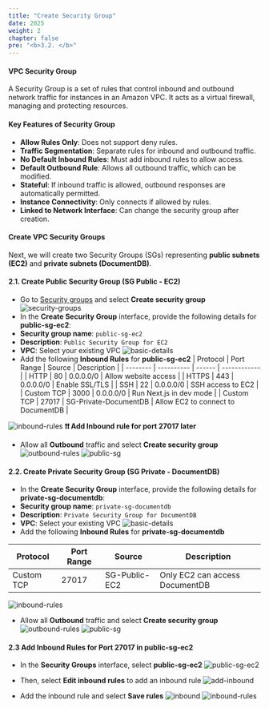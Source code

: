 ```yaml
---
title: "Create Security Group"
date: 2025
weight: 2
chapter: false
pre: "<b>3.2. </b>"
---
```


#### VPC Security Group

A Security Group is a set of rules that control inbound and outbound network traffic for instances in an Amazon VPC. It
acts as a virtual firewall, managing and protecting resources.

#### Key Features of Security Group

- **Allow Rules Only**: Does not support deny rules.
- **Traffic Segmentation**: Separate rules for inbound and outbound traffic.
- **No Default Inbound Rules**: Must add inbound rules to allow access.
- **Default Outbound Rule**: Allows all outbound traffic, which can be modified.
- **Stateful**: If inbound traffic is allowed, outbound responses are automatically permitted.
- **Instance Connectivity**: Only connects if allowed by rules.
- **Linked to Network Interface**: Can change the security group after creation.

#### Create VPC Security Groups

Next, we will create two Security Groups (SGs) representing **public subnets (EC2)** and **private subnets
(DocumentDB)**.

#### 2.1. Create Public Security Group (SG Public - EC2)

- Go to [Security
groups](https://ap-southeast-1.console.aws.amazon.com/vpcconsole/home?region=ap-southeast-1#SecurityGroups:) and select
**Create security group**
![security-groups](/images/3-create-vpc-instance/3.2-create-vpc-sg/3.2.1.png)
- In the **Create Security Group** interface, provide the following details for **public-sg-ec2**:
- **Security group name**: `public-sg-ec2`
- **Description**: `Public Security Group for EC2`
- **VPC**: Select your existing VPC
![basic-details](/images/3-create-vpc-instance/3.2-create-vpc-sg/3.2.2.png)
- Add the following **Inbound Rules** for **public-sg-ec2**
| Protocol | Port Range | Source | Description |
| -------- | ---------- | ------ | ------------ |
| HTTP | 80 | 0.0.0.0/0 | Allow website access |
| HTTPS | 443 | 0.0.0.0/0 | Enable SSL/TLS |
| SSH | 22 | 0.0.0.0/0 | SSH access to EC2 |
| Custom TCP | 3000 | 0.0.0.0/0 | Run Next.js in dev mode |
| Custom TCP | 27017 | SG-Private-DocumentDB | Allow EC2 to connect to DocumentDB |

![inbound-rules](/images/3-create-vpc-instance/3.2-create-vpc-sg/3.2.3.png)
**❗❗ Add Inbound rule for port 27017 later**

- Allow all **Outbound** traffic and select **Create security group**
![outbound-rules](/images/3-create-vpc-instance/3.2-create-vpc-sg/3.2.4.png)
![public-sg](/images/3-create-vpc-instance/3.2-create-vpc-sg/3.2.5.png)

#### 2.2. Create Private Security Group (SG Private - DocumentDB)

- In the **Create Security Group** interface, provide the following details for **private-sg-documentdb**:
- **Security group name**: `private-sg-documentdb`
- **Description**: `Private Security Group for DocumentDB`
- **VPC**: Select your existing VPC
![basic-details](/images/3-create-vpc-instance/3.2-create-vpc-sg/3.2.6.png)
- Add the following **Inbound Rules** for **private-sg-documentdb**

| Protocol | Port Range | Source | Description |
| ---------- | ---------- | ------------- | ------------------------------ |
| Custom TCP | 27017 | SG-Public-EC2 | Only EC2 can access DocumentDB |

![inbound-rules](/images/3-create-vpc-instance/3.2-create-vpc-sg/3.2.7.png)

- Allow all **Outbound** traffic and select **Create security group**
![outbound-rules](/images/3-create-vpc-instance/3.2-create-vpc-sg/3.2.4.png)
![public-sg](/images/3-create-vpc-instance/3.2-create-vpc-sg/3.2.8.png)

#### 2.3 Add **Inbound Rules** for Port 27017 in **public-sg-ec2**

- In the **Security Groups** interface, select **public-sg-ec2**
![public-sg-ec2](/images/3-create-vpc-instance/3.2-create-vpc-sg/3.2.9.png)

- Then, select **Edit inbound rules** to add an inbound rule
![add-inbound](/images/3-create-vpc-instance/3.2-create-vpc-sg/3.2.10.png)

- Add the inbound rule and select **Save rules**
![inbound](/images/3-create-vpc-instance/3.2-create-vpc-sg/3.2.11.png)
![inbound-rules](/images/3-create-vpc-instance/3.2-create-vpc-sg/3.2.12.png)